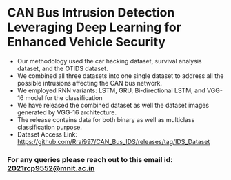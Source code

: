 # CAN Bus Intrusion Detection Leveraging Deep Learning for Enhanced Vehicle Security
 - Our methodology used the car hacking dataset, survival analysis dataset, and the OTIDS dataset. 
 - We combined all three datasets into one single dataset to address all the possible intrusions affecting the CAN bus network.
 - We employed RNN variants: LSTM, GRU, Bi-directional LSTM, and VGG-16 model for the classification
 - We have released the combined dataset as well the dataset images generated by VGG-16 architecture.
 - The release contains data for both binary as well as multiclass classification purpose.
 - Dataset Access Link: https://github.com/Rrai997/CAN_Bus_IDS/releases/tag/IDS_Dataset
### For any queries please reach out to this email id: 2021rcp9552@mnit.ac.in
